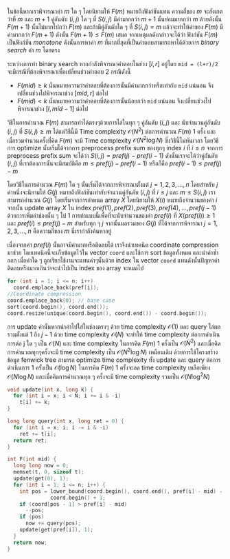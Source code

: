ในข้อนี้หากเราพิจารณาค่า $m$ ใด ๆ โดยนิยามให้ $F(m)$ หมายถึงฟังก์ชันแทน ความถี่ของ $m$ จะสังเกตว่าที่ $m$ และ $m+1$ คู่อันดับ $(i,j)$ ใด ๆ ที่ $S(i,j)$ มีค่ามากกว่า $m+1$ นั้นย่อมมากกว่า $m$ ด้วยดังนั้น $F(m+1)$ นั้นไม่มากไปกว่า $F(m)$ และถ้ามีคู่อันดับใด ๆ ที่ $S(i,j) = m$ แล้วจะทำให้ค่าของ $F(m)$ มีค่ามากกว่า $F(m+1)$ ดังนั้น $F(m+1) \leq F(m)$ เสมอ จากเหตุผลดังกล่าวจะได้ว่า ฟังก์ชัน $F(m)$ เป็นฟังก์ชัน *monotone* ดังนั้นการหาค่า $m$ ที่มากที่สุดที่เป็นคำตอบสามารถหาได้ด้วยการ *binary search* ค่า $m$ โดยตรง

ระหว่างการทำ binary search หากกำลังพิจารณาคำตอบในช่วง $[l,r]$ อยู่โดย `mid = (l+r)/2` จะมีกรณีที่ต้องพิจารณาเพื่อเปลี่ยนช่วงคำตอบ 2 กรณีดังนี้ 
* $F(mid) \geq k$ นั่นหมายความว่าคำตอบที่ต้องการนั้นมีค่ามากกว่าหรือเท่ากับ `mid` แน่นอน จึงเปลี่ยนช่วงไปพิจารณาช่วง $[mid,r]$ ต่อไป
* $F(mid) < k$ นั่นหมายความว่าคำตอบที่ต้องการนั้นน้อยกว่า `mid` แน่นอน จึงเปลี่ยนช่วงไปพิจารณาช่วง $[l,mid-1]$ ต่อไป

วิธีในการคำนวณ $F(m)$ สามารถทำได้ตรงๆด้วยการไล่ในทุก ๆ คู่อันดับ $(i,j)$ และ นับจำนวนคู่อันดับ $(i,j)$ ที่ $S(i,j) \geq m$ ได้แต่วิธีนี้มี Time complexity $\mathcal{O}(N^2)$ ต่อการคำนวณ $F(m)$ 1 ครั้ง และเมื่อรวมจำนวนครั้งที่คิด $F(m)$ จะมี Time complexity $\mathcal{O}(N^2\log N)$ ซึ่งวิธีนี้ไม่ทันเวลา โดยวิธีการ optimize นั้นเริ่มได้จากการ preprocess prefix sum ของทุกๆ index $i$ ที่ $i \leq n$ จากการ preprocess prefix sum จะได้ว่า $S(i,j) = pref(j) - pref(i-1)$ ดังนั้นเราจะได้ว่าคู่อันดับ $(i,j)$ ที่เราต้องการนั้นจะมีสมบัติคือ $m \leq pref(j) - pref(i-1)$ หรือก็คือ $pref(i-1) \leq pref(j) - m$ 

โดยวิธีในการคำนวณ $F(m)$ ใด ๆ นั้นเริ่มได้จากการพิจารณาตั้งแต่ $j = 1,2,3,...,n$ โดยสำหรับ $j$ ค่าหนึ่งจะนิยามให้ $G(j)$ หมายถึงฟังก์ชันเท่ากับจำนวนคู่อันดับ $(i,j)$ ที่ $i \leq j$ และ $m \leq S(i,j)$ เราสามารถคำนวณ $G(j)$ โดยเริ่มจากการกำหนด array $X$ โดยนิยามให้ $X(i)$ หมายถึงจำนวนของค่า $i$ จากนั้น update array $X$ ใน index $pref(1),pref(2),pref(3),pref(4),...,pref(j-1)$ ด้วยการเพิ่มค่าช่องนั้น ๆ ไป 1 การทำแบบนี้เพื่อที่จะนับจำนวนของค่า $pref(i)$ ที่ $X(pref(i)) \geq 1$ และ $pref(i) \leq pref(j) - m$ สำหรับทุก ๆ $j$ จากนั้นผลรวมของ $G(j)$ ที่ได้จากการพิจารณา $j = 1,2,3,...,n$ คือความถี่ของ $m$ นี่เรากำลังค้นหาอยู่ 

เนื่องจากค่า $pref(i)$ นั้นอาจมีค่ามากหรือติดลบได้ เราจึงนำเทคนิค coordinate compression มาช่วย โดยเทคนิคนี้จะเก็บข้อมูลไว้ใน vector `coord` และใช้การ sort ข้อมูลทั้งหมด และนำค่าซ้ำออก เมื่อค่าใด ๆ ถูกเรียกใช้งานจะแทนค่าๆนั้นด้วย index ใน vector `coord` แทนดังนั้นปัญหาค่าติดลบหรือมากเกินว่าจะนำไปเป็น index ของ array จะหมดไป
```cpp
for (int i = 1; i <= n; i++)
  coord.emplace_back(pref[i]);
//Coordinate compression
coord.emplace_back(0); // base case
sort(coord.begin(), coord.end());
coord.resize(unique(coord.begin(), coord.end()) - coord.begin());
```
การ update ค่านั้นหากนำค่าไปใส่ในช่องตรงๆ ด้วย time complexity $\mathcal{O}(1)$ และ query ไล่ผลรวมตั้งแต่ $1$ ถึง $j-1$ ด้วย time complexity $\mathcal{O}(N)$ จะทำให้ time complexity ต่อการดำเนินการต่อ j ใด ๆ เป็น $\mathcal{O}(N)$ และ time complexity ในการคิด $F(m)$ 1 ครั้งเป็น $\mathcal{O}(N^2)$ และเมื่อคิดการคำนวณทุกๆครั้งจะมี time complexity เป็น $\mathcal{O}(N^2\log N)$ เหมือนเดิม ด้วยการใช้โครงสร้างข้อมูล fenwick tree สามารถ optimize time complexity ทั้ง update และ query ต่อการดำเนินการ 1 ครั้งเป็น $\mathcal{O}(\log N)$ ในการคิด $F(m)$ 1 ครั้งจะลด time complexity เหลือเพียง $\mathcal{O}(N\log N)$ และเมื่อคิดการคำนวณทุก ๆ ครั้งจะมี time complexity รวมเป็น $\mathcal{O}(N\log^2 N)$
```cpp
void update(int x, long k) {
  for (int i = x; i < N; i += i & -i)
    t[i] += k;
}

long long query(int x, long ret = 0) {
  for (int i = x; i; i -= i & -i)
    ret += t[i];
  return ret;
}

int F(int mid) {
  long long now = 0;
  memset(t, 0, sizeof t);
  update(get(0), 1);
  for (int i = 1; i <= n; i++) {
    int pos = lower_bound(coord.begin(), coord.end(), pref[i] - mid) -
              coord.begin() + 1;
    if (coord[pos - 1] > pref[i] - mid)
      --pos;
    if (pos)
      now += query(pos);
    update(get(pref[i]), 1);
  }
  return now;
}
```